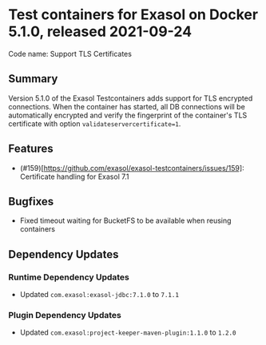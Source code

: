 # Test containers for Exasol on Docker 5.1.0, released 2021-09-24

Code name: Support TLS Certificates

## Summary

Version 5.1.0 of the Exasol Testcontainers adds support for TLS encrypted connections. When the container has started, all DB connections will be automatically encrypted and verify the fingerprint of the container's TLS certificate with option `validateservercertificate=1`.

## Features

* (#159)[https://github.com/exasol/exasol-testcontainers/issues/159]: Certificate handling for Exasol 7.1

## Bugfixes

* Fixed timeout waiting for BucketFS to be available when reusing containers

## Dependency Updates

### Runtime Dependency Updates

* Updated `com.exasol:exasol-jdbc:7.1.0` to `7.1.1`

### Plugin Dependency Updates

* Updated `com.exasol:project-keeper-maven-plugin:1.1.0` to `1.2.0`
